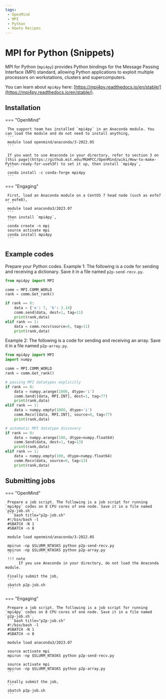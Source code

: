 ```yaml
---
tags:
 - OpenMind
 - MPI
 - Python
 - Howto Recipes
---
```


# MPI for Python (Snippets)

MPI for Python (`mpi4py`) provides Python bindings for the Message Passing Interface (MPI) standard, allowing Python applications to exploit multiple processors on workstations, clusters and supercomputers.

You can learn about `mpi4py` here: [https://mpi4py.readthedocs.io/en/stable/](https://mpi4py.readthedocs.io/en/stable/).


## Installation 

=== "OpenMind"

     The support team has installed `mpi4py` in an Anaconda module. You can load the module and do not need to install anything,
     ```
     module load openmind/anaconda/3-2022.05
     ```

     If you want to use Anaconda in your directory, refer to section 3 on [this page](https://github.mit.edu/MGHPCC/OpenMind/wiki/How-to-make-Python-ready-for-use%3F) to set it up, then install `mpi4py`, 
     ```
     conda install -c conda-forge mpi4py
     ```

=== "Engaging"

     First, load an Anaconda module on a CentOS 7 head node (such as eofe7 or eofe8),
     ```
     module load anaconda3/2023.07
     ```
     then install `mpi4py`, 
     ```
     conda create -n mpi
     source activate mpi
     conda install mpi4py
     ```

## Example codes

Prepare your Python codes. Example 1: The following is a code for sending and receiving a dictionary. Save it in a file named `p2p-send-recv.py`.
```python title="p2p-send-recv.py"
from mpi4py import MPI

comm = MPI.COMM_WORLD
rank = comm.Get_rank()

if rank == 0:
    data = {'a': 7, 'b': 3.14}
    comm.send(data, dest=1, tag=11)
    print(rank,data)
elif rank == 1:
    data = comm.recv(source=0, tag=11)
    print(rank,data)
``` 

Example 2: The following is a code for sending and receiving an array. Save it in a file named `p2p-array.py`.
```python title="p2p-array.py"
from mpi4py import MPI
import numpy

comm = MPI.COMM_WORLD
rank = comm.Get_rank()

# passing MPI datatypes explicitly
if rank == 0:
    data = numpy.arange(1000, dtype='i')
    comm.Send([data, MPI.INT], dest=1, tag=77)
    print(rank,data)
elif rank == 1:
    data = numpy.empty(1000, dtype='i')
    comm.Recv([data, MPI.INT], source=0, tag=77)
    print(rank,data)

# automatic MPI datatype discovery
if rank == 0:
    data = numpy.arange(100, dtype=numpy.float64)
    comm.Send(data, dest=1, tag=13)
    print(rank,data)
elif rank == 1:
    data = numpy.empty(100, dtype=numpy.float64)
    comm.Recv(data, source=0, tag=13)
    print(rank,data)
```

## Submitting jobs

=== "OpenMind"

     Prepare a job script. The following is a job script for running `mpi4py` codes on 8 CPU cores of one node. Save it in a file named `p2p-job.sh`.
     ```bash title="p2p-job.sh"
     #!/bin/bash -l
     #SBATCH -N 1
     #SBATCH -n 8

     module load openmind/anaconda/3-2022.05

     mpirun -np $SLURM_NTASKS python p2p-send-recv.py
     mpirun -np $SLURM_NTASKS python p2p-array.py
     ```
     !!! note
          If you use Anaconda in your directory, do not load the Anaconda module. 

     Finally submit the job,
     ```
     sbatch p2p-job.sh
     ```

=== "Engaging"

     Prepare a job script. The following is a job script for running `mpi4py` codes on 8 CPU cores of one node. Save it in a file named `p2p-job.sh`.
     ```bash title="p2p-job.sh"
     #!/bin/bash -l
     #SBATCH -N 1
     #SBATCH -n 8

     module load anaconda3/2023.07

     source activate mpi
     mpirun -np $SLURM_NTASKS python p2p-send-recv.py

     source activate mpi
     mpirun -np $SLURM_NTASKS python p2p-array.py
     ```

     Finally submit the job,
     ```
     sbatch p2p-job.sh
     ```

